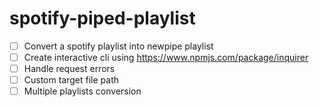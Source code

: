 # spotify-piped-playlist

- [ ] Convert a spotify playlist into newpipe playlist
- [ ] Create interactive cli using https://www.npmjs.com/package/inquirer
- [ ] Handle request errors
- [ ] Custom target file path
- [ ] Multiple playlists conversion
